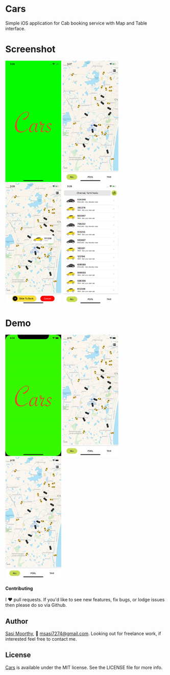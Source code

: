 # Cars
Simple iOS application for Cab booking service with Map and Table interface.

# Screenshot

<img src="https://github.com/Sa74/Cars/blob/master/Cars/Cars/Screens/1.png" width="175">      <img src="https://github.com/Sa74/Cars/blob/master/Cars/Cars/Screens/2.png" width="175">    <img src="https://github.com/Sa74/Cars/blob/master/Cars/Cars/Screens/3.png" width="175">    <img src="https://github.com/Sa74/Cars/blob/master/Cars/Cars/Screens/4.png" width="175">

# Demo

<img src="https://github.com/Sa74/Cars/blob/master/Cars/Cars/Screens/demo1.gif" width="175">      <img src="https://github.com/Sa74/Cars/blob/master/Cars/Cars/Screens/demo2.gif" width="175">        <img src="https://github.com/Sa74/Cars/blob/master/Cars/Cars/Screens/demo3.gif" width="175">

#### Contributing

I :heart: pull requests. If you'd like to see new features, fix bugs, or lodge
issues then please do so via Github.

## Author

[Sasi Moorthy](https://twitter.com/Sasi3726), 📧 msasi7274@gmail.com. Looking out for freelance work, if interested feel free to contact me.

## License

[Cars](https://github.com/Sa74/Cars) is available under the MIT license. See the LICENSE file for more info.
